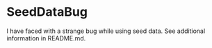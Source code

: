 # SeedDataBug
I have faced with a strange bug while using seed data. See additional information in README.md.
